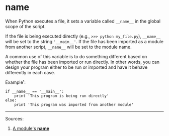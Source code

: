 # __name__

When Python executes a file, it sets a variable called `__name__` in the global scope of the script.

If the file is being executed directly (e.g., `>>> python my_file.py`), `__name__` will be set to the string `'__main__'`. If the file has been imported as a module from another script, `__name__` will be set to the module name.

A common use of this variable is to do something different based on whether the file has been imported or run directly. In other words, you can design your program either to be run or imported and have it behave differently in each case.

Example¹:

    if __name__ == '__main__':
    	print 'This program is being run directly'
    else:
    	print 'This program was imported from another module'

------

Sources:

1. [A module's __name__](http://ibiblio.org/g2swap/byteofpython/read/module-name.html)
